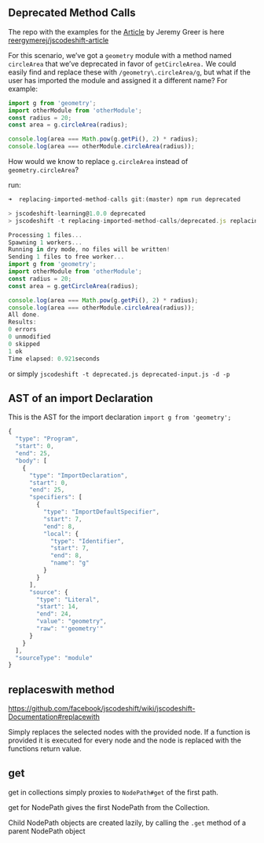 ## Deprecated Method Calls

The repo with the examples for the [Article](https://www.toptal.com/javascript/write-code-to-rewrite-your-code) by  Jeremy Greer is here [reergymerej/jscodeshift-article](https://github.com/reergymerej/jscodeshift-article)


For this scenario, we’ve got a `geometry` module with a method named `circleArea` that we’ve deprecated in favor of `getCircleArea.` We could easily find and replace these with `/geometry\.circleArea/g`, but what if the user has imported the module and assigned it a different name? For example:

```js
import g from 'geometry';
import otherModule from 'otherModule';
const radius = 20;
const area = g.circleArea(radius);

console.log(area === Math.pow(g.getPi(), 2) * radius);
console.log(area === otherModule.circleArea(radius));
```

How would we know to replace `g.circleArea` instead of `geometry.circleArea`? 


run: 

```js
➜  replacing-imported-method-calls git:(master) npm run deprecated

> jscodeshift-learning@1.0.0 deprecated
> jscodeshift -t replacing-imported-method-calls/deprecated.js replacing-imported-method-calls/deprecated-input.js -d -p

Processing 1 files... 
Spawning 1 workers...
Running in dry mode, no files will be written! 
Sending 1 files to free worker...
import g from 'geometry';
import otherModule from 'otherModule';
const radius = 20;
const area = g.getCircleArea(radius);

console.log(area === Math.pow(g.getPi(), 2) * radius);
console.log(area === otherModule.circleArea(radius));
All done. 
Results: 
0 errors
0 unmodified
0 skipped
1 ok
Time elapsed: 0.921seconds 
```

or simply `jscodeshift -t deprecated.js deprecated-input.js -d -p`

## AST of an import Declaration

This is the AST for the import declaration `import g from 'geometry';`

```js
{
  "type": "Program",
  "start": 0,
  "end": 25,
  "body": [
    {
      "type": "ImportDeclaration",
      "start": 0,
      "end": 25,
      "specifiers": [
        {
          "type": "ImportDefaultSpecifier",
          "start": 7,
          "end": 8,
          "local": {
            "type": "Identifier",
            "start": 7,
            "end": 8,
            "name": "g"
          }
        }
      ],
      "source": {
        "type": "Literal",
        "start": 14,
        "end": 24,
        "value": "geometry",
        "raw": "'geometry'"
      }
    }
  ],
  "sourceType": "module"
}
```

## replaceswith method

<https://github.com/facebook/jscodeshift/wiki/jscodeshift-Documentation#replacewith>

Simply replaces the selected nodes with the provided node. If a function is provided it is executed for every node and the node is replaced with the functions return value.

## get

get in collections simply proxies to `NodePath#get` of the first path.

get for NodePath gives the first NodePath from the Collection.

Child NodePath objects are created lazily, by calling the `.get` method of a parent NodePath object
